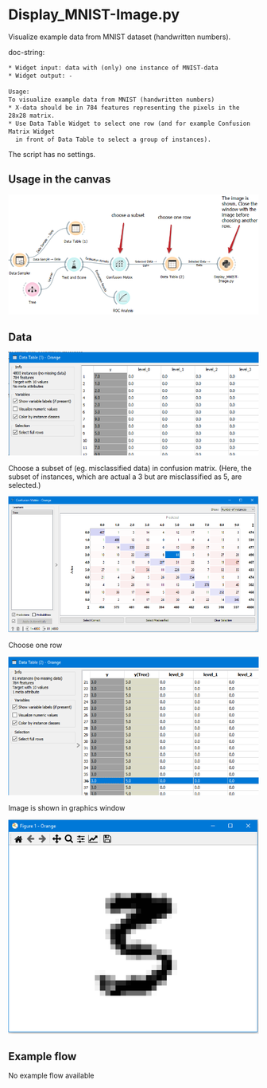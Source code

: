 # Display_MNIST-Image.py
Visualize example data from MNIST dataset (handwritten numbers).

doc-string:

```
* Widget input: data with (only) one instance of MNIST-data
* Widget output: -

Usage:
To visualize example data from MNIST (handwritten numbers)
* X-data should be in 784 features representing the pixels in the 28x28 matrix.
* Use Data Table Widget to select one row (and for example Confusion Matrix Widget 
  in front of Data Table to select a group of instances).

```

The script has no settings.

## Usage in the canvas

![](images/mnist-image_01.PNG)

## Data

![](images/mnist-image_02.PNG)

Choose a subset of (eg. misclassified data) in confusion matrix. 
(Here, the subset of instances, which are actual a 3 but are misclassified as 5, are selected.)

![](images/mnist-image_03.PNG)

Choose one row 

![](images/mnist-image_04.PNG)

Image is shown in graphics window

![](images/mnist-image_05.PNG)

## Example flow
No example flow available


